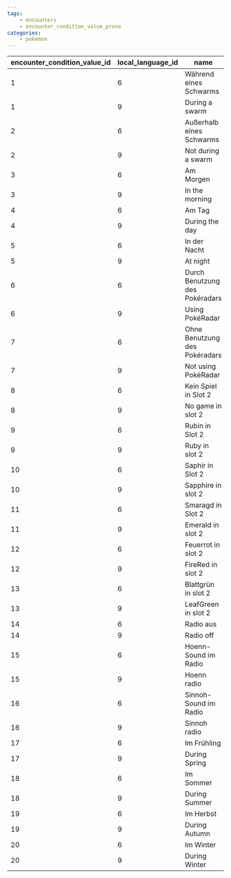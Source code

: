```yaml
---
tags:
    - encounters
    - encounter_condition_value_prose
categories:
    - pokemon
---
```


| encounter_condition_value_id | local_language_id |              name              |
|------------------------------|-------------------|--------------------------------|
| 1                            | 6                 | Während eines Schwarms         |
| 1                            | 9                 | During a swarm                 |
| 2                            | 6                 | Außerhalb eines Schwarms       |
| 2                            | 9                 | Not during a swarm             |
| 3                            | 6                 | Am Morgen                      |
| 3                            | 9                 | In the morning                 |
| 4                            | 6                 | Am Tag                         |
| 4                            | 9                 | During the day                 |
| 5                            | 6                 | In der Nacht                   |
| 5                            | 9                 | At night                       |
| 6                            | 6                 | Durch Benutzung des Pokéradars |
| 6                            | 9                 | Using PokéRadar                |
| 7                            | 6                 | Ohne Benutzung des Pokéradars  |
| 7                            | 9                 | Not using PokéRadar            |
| 8                            | 6                 | Kein Spiel in Slot 2           |
| 8                            | 9                 | No game in slot 2              |
| 9                            | 6                 | Rubin in Slot 2                |
| 9                            | 9                 | Ruby in slot 2                 |
| 10                           | 6                 | Saphir in Slot 2               |
| 10                           | 9                 | Sapphire in slot 2             |
| 11                           | 6                 | Smaragd in Slot 2              |
| 11                           | 9                 | Emerald in slot 2              |
| 12                           | 6                 | Feuerrot in slot 2             |
| 12                           | 9                 | FireRed in slot 2              |
| 13                           | 6                 | Blattgrün in slot 2            |
| 13                           | 9                 | LeafGreen in slot 2            |
| 14                           | 6                 | Radio aus                      |
| 14                           | 9                 | Radio off                      |
| 15                           | 6                 | Hoenn-Sound im Radio           |
| 15                           | 9                 | Hoenn radio                    |
| 16                           | 6                 | Sinnoh-Sound im Radio          |
| 16                           | 9                 | Sinnoh radio                   |
| 17                           | 6                 | Im Frühling                    |
| 17                           | 9                 | During Spring                  |
| 18                           | 6                 | Im Sommer                      |
| 18                           | 9                 | During Summer                  |
| 19                           | 6                 | Im Herbst                      |
| 19                           | 9                 | During Autumn                  |
| 20                           | 6                 | Im Winter                      |
| 20                           | 9                 | During Winter                  |
